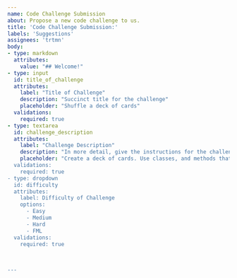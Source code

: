```yaml
---
name: Code Challenge Submission
about: Propose a new code challenge to us.
title: 'Code Challenge Submission:'
labels: 'Suggestions'
assignees: 'trtmn'
body:
- type: markdown
  attributes:
    value: "## Welcome!"
- type: input
  id: title_of_challenge
  attributes:
    label: "Title of Challenge"
    description: "Succinct title for the challenge"
    placeholder: "Shuffle a deck of cards"
  validations:
    required: true
- type: textarea
  id: challenge_description
  attributes:
    label: "Challenge Description"
    description: "In more detail, give the instructions for the challenge here. Include demo data if needed"
    placeholder: "Create a deck of cards. Use classes, and methods that would commonly be used.
  validations:
    required: true
- type: dropdown
  id: difficulty
  attributes:
    label: Difficulty of Challenge
    options:
      - Easy
      - Medium
      - Hard
      - FML
  validations:
    required: true
  
  

---
```

